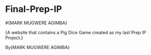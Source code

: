 # Final-Prep-IP

#{MARK MUGWERE AGIMBA}

{A website that contains a Pig Dice Game created as my last Prep IP Project.}

By{MARK MUGWERE AGIMBA}
